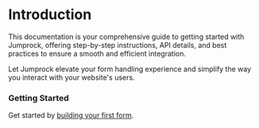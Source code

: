 # Introduction

This documentation is your comprehensive guide to getting started with Jumprock, offering step-by-step instructions, API details, and best practices to ensure a smooth and efficient integration.&#x20;

Let Jumprock elevate your form handling experience and simplify the way you interact with your website's users.

### Getting Started

Get started by [building your first form](building-your-form.md).

